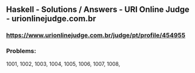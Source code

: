 ## Haskell - Solutions / Answers - URI Online Judge - urionlinejudge.com.br

### https://www.urionlinejudge.com.br/judge/pt/profile/454955

### Problems:

1001, 1002, 1003, 1004, 1005, 1006, 1007, 1008, 
